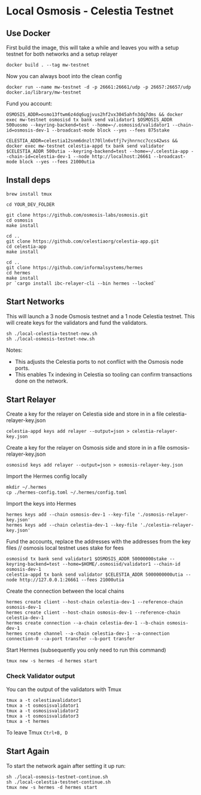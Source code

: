 # Local Osmosis - Celestia Testnet

## Use Docker

First build the image, this will take a while and leaves you with a setup testnet for both networks and a setup relayer

```
docker build . --tag mw-testnet
```

Now you can always boot into the clean config

```
docker run --name mw-testnet -d -p 26661:26661/udp -p 26657:26657/udp docker.io/library/mw-testnet
```

Fund you account:

```
OSMOSIS_ADDR=osmo13ftwm6z4dq6ugjvus2hf2vx3045ahfn3dq7dms && docker exec mw-testnet osmosisd tx bank send validator1 $OSMOSIS_ADDR 500uosmo --keyring-backend=test --home=~/.osmosisd/validator1 --chain-id=osmosis-dev-1 --broadcast-mode block --yes --fees 875stake

CELESTIA_ADDR=celestia12snm6dnzlt70lln6vtfj7vjhnrncc7ccs42wss && docker exec mw-testnet celestia-appd tx bank send validator $CELESTIA_ADDR 500utia --keyring-backend=test --home=~/.celestia-app --chain-id=celestia-dev-1 --node http://localhost:26661 --broadcast-mode block --yes --fees 21000utia
```

## Install deps

```
brew install tmux

cd YOUR_DEV_FOLDER

git clone https://github.com/osmosis-labs/osmosis.git
cd osmosis
make install

cd ..
git clone https://github.com/celestiaorg/celestia-app.git
cd celestia-app
make install

cd ..
git clone https://github.com/informalsystems/hermes
cd hermes
make install
pr `cargo install ibc-relayer-cli --bin hermes --locked`

```

## Start Networks

This will launch a 3 node Osmosis testnet and a 1 node Celestia testnet.
This will create keys for the validators and fund the validators.

```
sh ./local-celestia-testnet-new.sh
sh ./local-osmosis-testnet-new.sh
```

Notes:

- This adjusts the Celestia ports to not conflict with the Osmosis node ports.
- This enables Tx indexing in Celestia so tooling can confirm transactions done on the network.

## Start Relayer

Create a key for the relayer on Celestia side and store in in a file celestia-relayer-key.json

```
celestia-appd keys add relayer --output=json > celestia-relayer-key.json
```

Create a key for the relayer on Osmosis side and store in in a file osmosis-relayer-key.json

```
osmosisd keys add relayer --output=json > osmosis-relayer-key.json
```

Import the Hermes config locally

```
mkdir ~/.hermes
cp ./hermes-config.toml ~/.hermes/config.toml
```

Import the keys into Hermes

```
hermes keys add --chain osmosis-dev-1 --key-file './osmosis-relayer-key.json'
hermes keys add --chain celestia-dev-1 --key-file './celestia-relayer-key.json'
```

Fund the accounts, replace the addresses with the addresses from the key files
// osmosis local testnet uses stake for fees

```
osmosisd tx bank send validator1 $OSMOSIS_ADDR 50000000stake --keyring-backend=test --home=$HOME/.osmosisd/validator1 --chain-id osmosis-dev-1
celestia-appd tx bank send validator $CELESTIA_ADDR 5000000000utia --node http://127.0.0.1:26661 --fees 21000utia
```

Create the connection between the local chains

```
hermes create client --host-chain celestia-dev-1 --reference-chain osmosis-dev-1
hermes create client --host-chain osmosis-dev-1 --reference-chain celestia-dev-1
hermes create connection --a-chain celestia-dev-1 --b-chain osmosis-dev-1
hermes create channel --a-chain celestia-dev-1 --a-connection connection-0 --a-port transfer --b-port transfer
```

Start Hermes (subsequently you only need to run this command)

```
tmux new -s hermes -d hermes start
```

### Check Validator output

You can the output of the validators with Tmux

```
tmux a -t celestiavalidator1
tmux a -t osmosisvalidator1
tmux a -t osmosisvalidator2
tmux a -t osmosisvalidator3
tmux a -t hermes
```

To leave Tmux `Ctrl+B, D`

## Start Again

To start the network again after setting it up run:

```
sh ./local-osmosis-testnet-continue.sh
sh ./local-celestia-testnet-continue.sh
tmux new -s hermes -d hermes start
```
